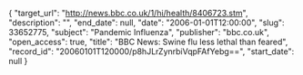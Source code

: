 {
  "target_url": "http://news.bbc.co.uk/1/hi/health/8406723.stm", 
  "description": "", 
  "end_date": null, 
  "date": "2006-01-01T12:00:00", 
  "slug": 33652775, 
  "subject": "Pandemic Influenza", 
  "publisher": "bbc.co.uk", 
  "open_access": true, 
  "title": "BBC News: Swine flu less lethal than feared", 
  "record_id": "20060101T120000/p8hJLrZynrbiVqpFAfYebg==", 
  "start_date": null
}

